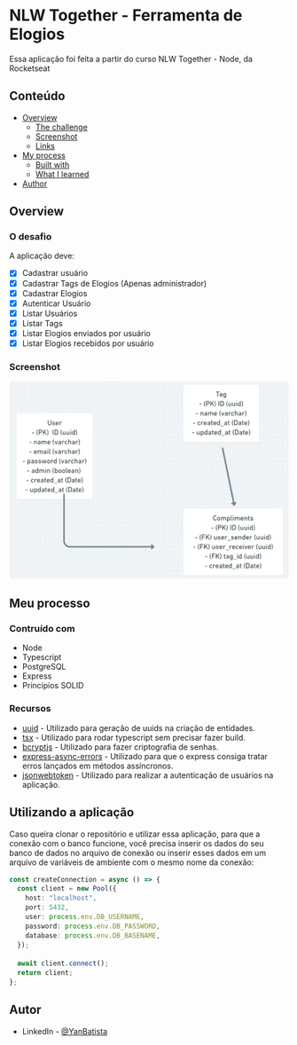 # NLW Together - Ferramenta de Elogios

Essa aplicação foi feita a partir do curso NLW Together - Node, da Rocketseat

## Conteúdo

- [Overview](#overview)
  - [The challenge](#the-challenge)
  - [Screenshot](#screenshot)
  - [Links](#links)
- [My process](#my-process)
  - [Built with](#built-with)
  - [What I learned](#what-i-learned)
- [Author](#author)

## Overview

### O desafio

A aplicação deve:

- [x] Cadastrar usuário
- [x] Cadastrar Tags de Elogios (Apenas administrador)
- [x] Cadastrar Elogios
- [x] Autenticar Usuário
- [x] Listar Usuários
- [x] Listar Tags
- [x] Listar Elogios enviados por usuário
- [x] Listar Elogios recebidos por usuário

### Screenshot

![](./public/images/structure.png)

## Meu processo

### Contruído com

- Node
- Typescript
- PostgreSQL
- Express
- Princípios SOLID

### Recursos

- [uuid](https://www.npmjs.com/package/uuid) - Utilizado para geração de uuids na criação de entidades.
- [tsx](https://www.npmjs.com/package/tsx) - Utilizado para rodar typescript sem precisar fazer build.
- [bcryptjs](https://www.npmjs.com/package/bcryptjs) - Utilizado para fazer criptografia de senhas.
- [express-async-errors](https://www.npmjs.com/package/express-async-errors) - Utilizado para que o express consiga tratar erros lançados em métodos assíncronos.
- [jsonwebtoken](https://www.npmjs.com/package/jsonwebtoken) - Utilizado para realizar a autenticação de usuários na aplicação.

## Utilizando a aplicação

Caso queira clonar o repositório e utilizar essa aplicação, para que a conexão com o banco funcione, você precisa inserir os dados do seu banco de dados no arquivo de conexão ou inserir esses dados em um arquivo de variáveis de ambiente com o mesmo nome da conexão:

```ts
const createConnection = async () => {
  const client = new Pool({
    host: "localhost",
    port: 5432,
    user: process.env.DB_USERNAME,
    password: process.env.DB_PASSWORD,
    database: process.env.DB_BASENAME,
  });

  await client.connect();
  return client;
};
```

## Autor

- LinkedIn - [@YanBatista](https://www.linkedin.com/in/yanbatista/)
